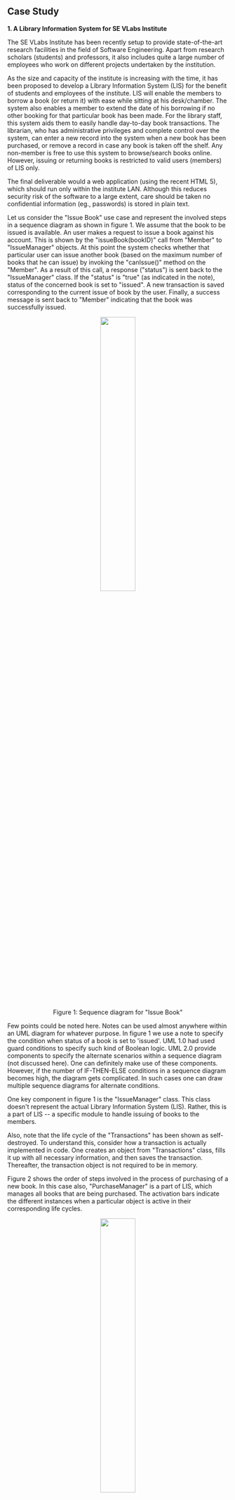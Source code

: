 ## Case Study


**1. A Library Information System for SE VLabs Institute**

The SE VLabs Institute has been recently setup to provide state-of-the-art research facilities in the field of Software Engineering. Apart from research scholars (students) and professors, it also includes quite a large number of employees who work on different projects undertaken by the institution.

As the size and capacity of the institute is increasing with the time, it has been proposed to develop a Library Information System (LIS) for the benefit of students and employees of the institute. LIS will enable the members to borrow a book (or return it) with ease while sitting at his desk/chamber. The system also enables a member to extend the date of his borrowing if no other booking for that particular book has been made. For the library staff, this system aids them to easily handle day-to-day book transactions. The librarian, who has administrative privileges and complete control over the system, can enter a new record into the system when a new book has been purchased, or remove a record in case any book is taken off the shelf. Any non-member is free to use this system to browse/search books online. However, issuing or returning books is restricted to valid users (members) of LIS only.

The final deliverable would a web application (using the recent HTML 5), which should run only within the institute LAN. Although this reduces security risk of the software to a large extent, care should be taken no confidential information (eg., passwords) is stored in plain text.


Let us consider the "Issue Book" use case and represent the involved steps in a sequence diagram as shown in figure 1. We assume that the book to be issued is available. An user makes a request to issue a book against his account. This is shown by the "issueBook(bookID)" call from "Member" to "IssueManager" objects. At this point the system checks whether that particular user can issue another book (based on the maximum number of books that he can issue) by invoking the "canIssue()" method on the "Member". As a result of this call, a response ("status") is sent back to the "IssueManager" class. If the "status" is "true" (as indicated in the note), status of the concerned book is set to "issued". A new transaction is saved corresponding to the current issue of book by the user. Finally, a success message is sent back to "Member" indicating that the book was successfully issued.



<div align="center">
<img src="images/seq_issue_book.png" width="40%">
<p>Figure 1:  Sequence diagram for "Issue Book"</p>
</div>


Few points could be noted here. Notes can be used almost anywhere within an UML diagram for whatever purpose. In figure 1 we use a note to specify the condition when status of a book is set to 'issued'. UML 1.0 had used guard conditions to specify such kind of Boolean logic. UML 2.0 provide components to specify the alternate scenarios within a sequence diagram (not discussed here). One can definitely make use of these components. However, if the number of IF-THEN-ELSE conditions in a sequence diagram becomes high, the diagram gets complicated. In such cases one can draw multiple sequence diagrams for alternate conditions.

One key component in figure 1 is the "IssueManager" class. This class doesn't represent the actual Library Information System (LIS). Rather, this is a part of LIS -- a specific module to handle issuing of books to the members.

Also, note that the life cycle of the "Transactions" has been shown as self-destroyed. To understand this, consider how a transaction is actually implemented in code. One creates an object from "Transactions" class, fills it up with all necessary information, and then saves the transaction. Thereafter, the transaction object is not required to be in memory.

Figure 2 shows the order of steps involved in the process of purchasing of a new book. In this case also, "PurchaseManager" is a part of LIS, which manages all books that are being purchased. The activation bars indicate the different instances when a particular object is active in their corresponding life cycles.
<div align="center">
<img src="images/seq_purchase_books.png" width="40%">
<p>Figure 2: Sequence diagram for "Purchase Books"</p>
</div>

One may have doubts over the inclusion of "Distributor" class. "Distributor" is not a constituent of the LIS; however, it interacts with LIS. Here "Distributor" is meant to represent the "interface" between LIS and the actual, physical book sellers and distributors. For instance, LIS can store details of distributor XYZ, including it's email address, bank account number, into it's records. Whenever the librarian places a new order to XYZ, the order is being sent electronically to XYZ, processed (possibly with a delay), a corresponding invoice is generated, and sent back to LIS. "placeOrder(orderID)" has been indicated as asynchronous calls since the calling object can continue with other tasks. The books would be dispatched by XYZ physically, which lies outside the boundary of LIS. Once the ordered books have been received, the librarian opts to make payment for his orders, which, too, could happen electronically through Net Banking. Technology has, indeed, made a huge progress!

Finally, at his leisure time, the librarian might consider updating the inventory according to the corresponding order.

 

Classes are the fundamental components of any object oriented design and development. Unless individual class, it's attributes and associated operations have been modeled well, a lot of suffereing could await during the development phase. However, unlike waterfall model, the life cycle in object oriented development is iterative. One builds a model, analyze it's efficiency, and refines it thereafter, if required. Therefore, an analyst, designer, or developer doesn't have the tight constraints to create a perfect art at one go.

Based on conceptual modeling and domain knowledge we already had identified a list of classes. We present them here once again:

- Member
- Book
- Transaction (of books)
- Librarian
- Employee
- Book Inventory
- Distributor
- Order
- Order Line Item
- Payment
- Invoice



Let's focus on the "Member", "Librarian" and "Employee" classes. The "Employee" class could be considered as a parent class, some of whose properties are inherited by the "Member" class. Again, "Librarian" is just a special type of "Member" with certain extra privileges. However, it may be noted here that LIS in no way would be interested to know about employees who are not members of LIS. Moreover, to distinguish between a normal member and a librarian, one could define a set of roles, and assign them appropriately to the members. This approach provides a flexible approach to manage users. For example, if the librarian goes on a leave, another member could be assigned the librarian role temporarily. Therefore, we decide to have a single "Member" class, whose instances could have one or more roles. This is shown in figure 3 with the "association" relationship between "Member" and "Role" classes. The "Role" class could consist of a list of available roles. A list could be maintained in the "Member" class to indicate which roles are associated with a particular instance of it.

<div align="center">
<img src="images/class_1.png" width="40%">
<p>Figure 3: A simplified class diagram for LIS</p>
</div>

The "LIS" class consists of several modules: "RegistrationManager", "IssueManager" "ReturnManager", and "PurchaseManager". Their "composition" relationship with "LIS" indicates that any of these individual modules wouldn't exist without the existence of "LIS". The "IssueManager" class is responsible for issue and reissue of books while considering the two-times reissue constraint placed on a book.

The relation between "IssueManager" class and "Book" class is shown as "weak dependency". This is due to the reason that the "IssueManager" class do not require a "Book" as it's member variable. Rather, when an user has issued a book, the concerned method in "IssueManager" just needs to update the status of the corresponding book. No instance of "Book" needs to be created. The arrow from "IssueManager" to "Book" indicates that only the former knows about the "Book" class. The relationship between "PurchaseManager" and "Distributor" is, however, not a weak dependency. The "PurchaseManager" class has a member variable of type "Distributor", which keeps track of the distributor selected for the current purchase.

With the classes so identified, the code for issue book could look as follows:



  
    public ID IssueBook(ID userID, ID bookID) {
     
     Member user = Member.GetMember(userID);

      ID transactionID = null;

      if ( user.canIssueNow() && Book.IsAvailable(bookID) ) {

          Book.SetStatusIssued(bookID);

          user.incrementIssueCount(bookID);

          BookTransaction transaction = new BookTransaction(userID, bookID); 

          transaction.save();

          transactionID = transaction.getID();

     }

      return transactionID;

    }


The code for reissuing a book to an user could look like the following.


 
    public ID ReissueBook(ID userID, ID bookID) {

    Member user = Member.GetMember(userID);

     ID transactionID = null;

      if ( user.canIssueNow() && Book.IsAvailable(bookID) ) {    

           Integer count = user.getReissueCountFor(bookID);    // # of times this books has been reissued after it's recent issue by the user

           if ( count < REISSUE_LIMIT ) {     

              user.incrementReissueCount(bookID);

              BookTransaction transaction = new BookTransaction(userID, bookID); 

              transaction.save();

              transactionID = transaction.getID();

             }

       }

      return transactionID;

    }
